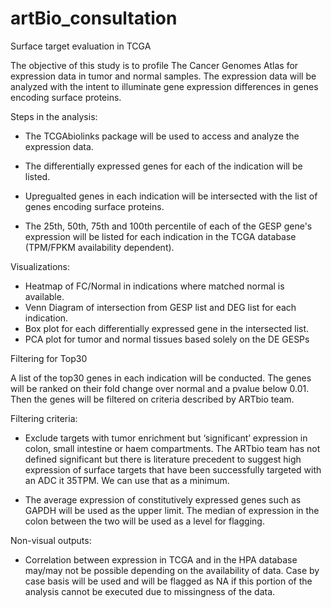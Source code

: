 # artBio_consultation

Surface target evaluation in TCGA

The objective of this study is to profile The Cancer Genomes Atlas for expression
data in tumor and normal samples. The expression data will be analyzed with the 
intent to illuminate gene expression differences in genes encoding surface proteins.

Steps in the analysis:

- The TCGAbiolinks package will be used to access and analyze the expression data. 

- The differentially expressed genes for each of the indication will be listed.

- Upregualted genes in each indication will be intersected with the list of genes
encoding surface proteins.

- The 25th, 50th, 75th and 100th percentile of each of the GESP gene's expression 
will be listed for each indication in the TCGA database 
(TPM/FPKM availability dependent).

Visualizations:

- Heatmap of FC/Normal in indications where matched normal is available.
- Venn Diagram of intersection from GESP list and DEG list for each indication.
- Box plot for each differentially expressed gene in the intersected list. 
- PCA plot for tumor and normal tissues based solely on the DE GESPs

Filtering for Top30

A list of the top30 genes in each indication will be conducted. The genes
will be ranked on their fold change over normal and a pvalue below 0.01. 
Then the genes will be filtered on criteria described by ARTbio team. 

Filtering criteria:

- Exclude targets with tumor enrichment but ‘significant’ expression in colon, 
small intestine or haem compartments. The ARTbio team has not defined significant
but there is literature precedent to suggest high expression of surface targets
that have been successfully targeted with an ADC it 35TPM. We can use that as a 
minimum. 

- The average expression of constitutively expressed genes such as GAPDH
will be used as the upper limit. The median of expression in the colon between the
two will be used as a level for flagging. 

Non-visual outputs:

- Correlation between expression in TCGA and in the HPA database may/may not be
possible depending on the availability of data. Case by case basis will be used
and will be flagged as NA if this portion of the analysis cannot be executed 
due to missingness of the data. 



